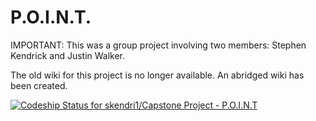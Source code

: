 P.O.I.N.T.
===========================

IMPORTANT: This was a group project involving two members: Stephen Kendrick and Justin Walker.

The old wiki for this project is no longer available. An abridged wiki has been created.

[ ![Codeship Status for skendri1/Capstone Project - P.O.I.N.T](https://app.codeship.com/projects/d8b13440-a265-0131-eada-66017918b1d5/status?branch=master)](https://app.codeship.com/projects/18455)

